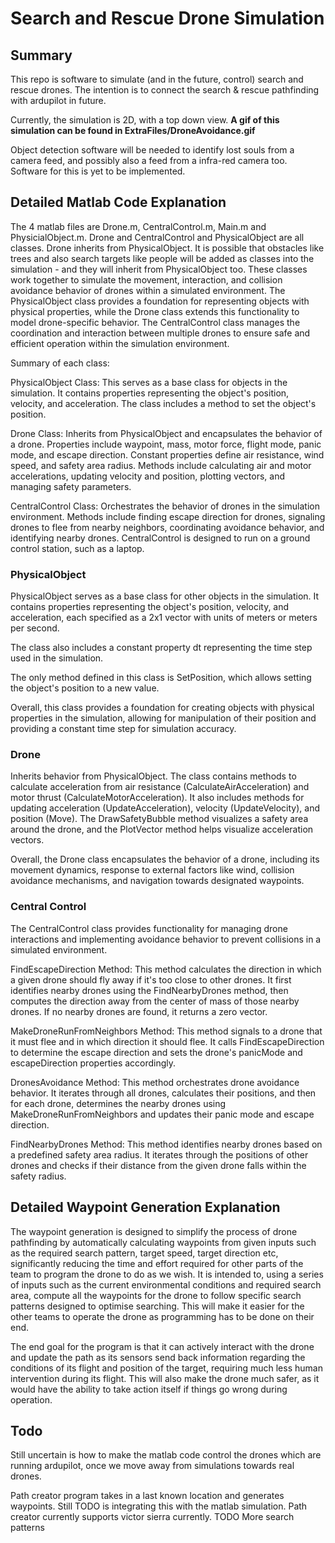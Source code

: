 # Search and Rescue Drone Simulation
## Summary

This repo is software to simulate (and in the future, control) search and rescue drones. The intention is to connect the search & rescue pathfinding with ardupilot in future.

Currently, the simulation is 2D, with a top down view. **A gif of this simulation can be found in ExtraFiles/DroneAvoidance.gif**

Object detection software will be needed to identify lost souls from a camera feed, and possibly also a feed from a infra-red camera too. Software for this is yet to be implemented.

## Detailed Matlab Code Explanation
The 4 matlab files are Drone.m, CentralControl.m, Main.m and PhysicialObject.m. Drone and CentralControl and PhysicalObject are all classes. Drone inherits from PhysicalObject. It is possible that obstacles like trees and also search targets like people will be added as classes into the simulation - and they will inherit from PhysicalObject too. These classes work together to simulate the movement, interaction, and collision avoidance behavior of drones within a simulated environment. The PhysicalObject class provides a foundation for representing objects with physical properties, while the Drone class extends this functionality to model drone-specific behavior. The CentralControl class manages the coordination and interaction between multiple drones to ensure safe and efficient operation within the simulation environment.

Summary of each class:

PhysicalObject Class:
    This serves as a base class for objects in the simulation.
    It contains properties representing the object's position, velocity, and acceleration.
    The class includes a method to set the object's position.

Drone Class:
    Inherits from PhysicalObject and encapsulates the behavior of a drone.
    Properties include waypoint, mass, motor force, flight mode, panic mode, and escape direction.
    Constant properties define air resistance, wind speed, and safety area radius.
    Methods include calculating air and motor accelerations, updating velocity and position, plotting vectors, and managing safety parameters.

CentralControl Class:
    Orchestrates the behavior of drones in the simulation environment. Methods include finding escape direction for drones, signaling drones to flee from nearby neighbors, coordinating avoidance behavior, and identifying nearby drones. CentralControl is designed to run on a ground control station, such as a laptop.

### PhysicalObject

PhysicalObject serves as a base class for other objects in the simulation. It contains properties representing the object's position, velocity, and acceleration, each specified as a 2x1 vector with units of meters or meters per second.

The class also includes a constant property dt representing the time step used in the simulation.

The only method defined in this class is SetPosition, which allows setting the object's position to a new value.

Overall, this class provides a foundation for creating objects with physical properties in the simulation, allowing for manipulation of their position and providing a constant time step for simulation accuracy.

### Drone

Inherits behavior from PhysicalObject. The class contains methods to calculate acceleration from air resistance (CalculateAirAcceleration) and motor thrust (CalculateMotorAcceleration). It also includes methods for updating acceleration (UpdateAcceleration), velocity (UpdateVelocity), and position (Move). The DrawSafetyBubble method visualizes a safety area around the drone, and the PlotVector method helps visualize acceleration vectors.

Overall, the Drone class encapsulates the behavior of a drone, including its movement dynamics, response to external factors like wind, collision avoidance mechanisms, and navigation towards designated waypoints.

### Central Control

The CentralControl class provides functionality for managing drone interactions and implementing avoidance behavior to prevent collisions in a simulated environment.

FindEscapeDirection Method: This method calculates the direction in which a given drone should fly away if it's too close to other drones. It first identifies nearby drones using the FindNearbyDrones method, then computes the direction away from the center of mass of those nearby drones. If no nearby drones are found, it returns a zero vector.

MakeDroneRunFromNeighbors Method: This method signals to a drone that it must flee and in which direction it should flee. It calls FindEscapeDirection to determine the escape direction and sets the drone's panicMode and escapeDirection properties accordingly.

DronesAvoidance Method: This method orchestrates drone avoidance behavior. It iterates through all drones, calculates their positions, and then for each drone, determines the nearby drones using MakeDroneRunFromNeighbors and updates their panic mode and escape direction.

FindNearbyDrones Method: This method identifies nearby drones based on a predefined safety area radius. It iterates through the positions of other drones and checks if their distance from the given drone falls within the safety radius.

## Detailed Waypoint Generation Explanation

The waypoint generation is designed to simplify the process of drone pathfinding by automatically calculating waypoints from given inputs such as the required search pattern, target speed, target direction etc, significantly reducing the time and effort required for other parts of the team to program the drone to do as we wish. It is intended to, using a series of inputs such as the current environmental conditions and required search area, compute all the waypoints for the drone to follow specific search patterns designed to optimise searching. This will make it easier for the other teams to operate the drone as programming has to be done on their end.

The end goal for the program is that it can actively interact with the drone and update the path as its sensors send back information regarding the conditions of its flight and position of the target, requiring much less human intervention during its flight. This will also make the drone much safer, as it would have the ability to take action itself if things go wrong during operation.

## Todo

Still uncertain is how to make the matlab code control the drones which are running ardupilot, once we move away from simulations towards real drones.

Path creator program takes in a last known location and generates waypoints. Still TODO is integrating this with the matlab simulation.
Path creator currently supports victor sierra currently. TODO More search patterns
